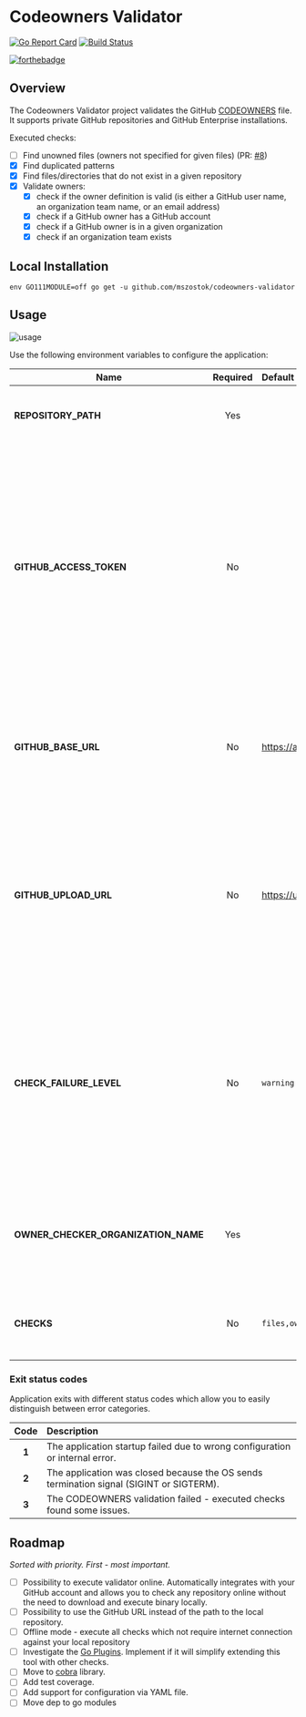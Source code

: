 # Codeowners Validator
[![Go Report Card](https://goreportcard.com/badge/github.com/mszostok/codeowners-validator)](https://goreportcard.com/report/github.com/mszostok/codeowners-validator) [![Build Status](https://travis-ci.com/mszostok/codeowners-validator.svg?branch=master)](https://travis-ci.com/mszostok/codeowners-validator)

[![forthebadge](https://forthebadge.com/images/badges/made-with-go.svg)](https://forthebadge.com) 

## Overview

The Codeowners Validator project validates the GitHub [CODEOWNERS](https://help.github.com/articles/about-code-owners/) file. It supports private GitHub repositories and GitHub Enterprise installations.

Executed checks:
* [ ] Find unowned files (owners not specified for given files) (PR: [#8](https://github.com/mszostok/codeowners-validator/pull/8))
* [x] Find duplicated patterns
* [x] Find files/directories that do not exist in a given repository
* [x] Validate owners:
  * [x] check if the owner definition is valid (is either a GitHub user name, an organization team name, or an email address)
  * [x] check if a GitHub owner has a GitHub account
  * [x] check if a GitHub owner is in a given organization
  * [x] check if an organization team exists
  
## Local Installation

`env GO111MODULE=off go get -u github.com/mszostok/codeowners-validator`

## Usage

![usage](./docs/assets/usage.png)

Use the following environment variables to configure the application:

| Name | Required | Default | Description |
|-----|:---------:|:--------|:------------|
| **REPOSITORY_PATH** | Yes | | The repository path to your repository on your local machine. |
| **GITHUB_ACCESS_TOKEN** | No | | The GitHub access token. Instruction for creating token can be found [here](https://help.github.com/articles/creating-a-personal-access-token-for-the-command-line/#creating-a-token). If not provided then validating owners functionality could not work properly, e.g. you can reach the API calls quota or if you are setting GitHub Enterprise base URL then an unauthorized error can occur. |
| **GITHUB_BASE_URL** | No | https://api.github.com/ | The GitHub base URL for API requests. Defaults to the public GitHub API, but can be set to a domain endpoint to use with GitHub Enterprise. |
| **GITHUB_UPLOAD_URL** | No | https://uploads.github.com/ | The GitHub upload URL for uploading files. <br> <br>It is taken into account only when the `GITHUB_BASE_URL` is also set. If only the `GITHUB_BASE_URL` is provided then this parameter defaults to the `GITHUB_BASE_URL` value. |
| **CHECK_FAILURE_LEVEL** | No | `warning` | Defines the level on which the application should treat check issues as failures. Defaults to `warning`, which treats both errors and warnings as failures, and exits with error code 3. Possible values are: `error` and `warning`. |
| **OWNER_CHECKER_ORGANIZATION_NAME** | Yes | | The organization name where the repository is created. Used to check if GitHub owner is in the given organization. |
| **CHECKS** | No | `files,owners` |  The list of checks that will be executed. By default the both checks will be executed. |


### Exit status codes

Application exits with different status codes which allow you to easily distinguish between error categories.  

| Code | Description |
|:-----:|:------------|
| **1** | The application startup failed due to wrong configuration or internal error. |
| **2** | The application was closed because the OS sends termination signal (SIGINT or SIGTERM). |
| **3** | The CODEOWNERS validation failed - executed checks found some issues. |

## Roadmap

_Sorted with priority. First - most important._

* [ ] Possibility to execute validator online. Automatically integrates with your GitHub account and allows you to check any repository online without the need to download and execute binary locally.
* [ ] Possibility to use the GitHub URL instead of the path to the local repository.
* [ ] Offline mode - execute all checks which not require internet connection against your local repository
* [ ] Investigate the [Go Plugins](https://golang.org/pkg/plugin/). Implement if it will simplify extending this tool with other checks.
* [ ] Move to [cobra](https://github.com/spf13/cobra/) library.
* [ ] Add test coverage.
* [ ] Add support for configuration via YAML file.
* [ ] Move dep to go modules 
